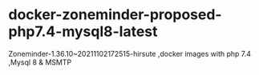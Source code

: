 # docker-zoneminder-proposed-php7.4-mysql8-latest
Zoneminder-1.36.10~20211102172515-hirsute ,docker images with php 7.4 ,Mysql 8 &amp; MSMTP
